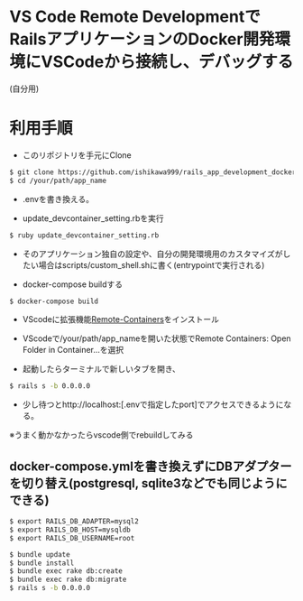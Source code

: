 # VS Code Remote DevelopmentでRailsアプリケーションのDocker開発環境にVSCodeから接続し、デバッグする

(自分用)

# 利用手順

* このリポジトリを手元にClone

```bash
$ git clone https://github.com/ishikawa999/rails_app_development_docker.git app_name
$ cd /your/path/app_name
```

* .envを書き換える。

* update_devcontainer_setting.rbを実行

```bash
$ ruby update_devcontainer_setting.rb
```

* そのアプリケーション独自の設定や、自分の開発環境用のカスタマイズがしたい場合はscripts/custom_shell.shに書く(entrypointで実行される)

* docker-compose buildする

```bash
$ docker-compose build
```

* VScodeに拡張機能[Remote-Containers](https://marketplace.visualstudio.com/items?itemName=ms-vscode-remote.remote-containers)をインストール

* VScodeで/your/path/app_nameを開いた状態でRemote Containers: Open Folder in Container...を選択
* 起動したらターミナルで新しいタブを開き、
```bash
$ rails s -b 0.0.0.0
```
* 少し待つとhttp://localhost:[.envで指定したport]でアクセスできるようになる。

※うまく動かなかったらvscode側でrebuildしてみる

## docker-compose.ymlを書き換えずにDBアダプターを切り替え(postgresql, sqlite3などでも同じようにできる)

```bash
$ export RAILS_DB_ADAPTER=mysql2
$ export RAILS_DB_HOST=mysqldb
$ export RAILS_DB_USERNAME=root

$ bundle update
$ bundle install
$ bundle exec rake db:create
$ bundle exec rake db:migrate
$ rails s -b 0.0.0.0
```
